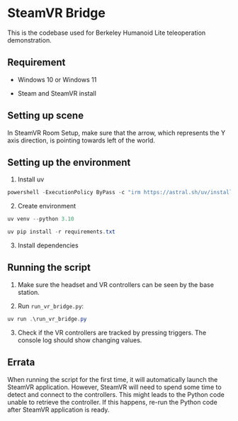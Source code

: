# SteamVR Bridge

This is the codebase used for Berkeley Humanoid Lite teleoperation demonstration.

## Requirement

- Windows 10 or Windows 11

- Steam and SteamVR install


## Setting up scene

In SteamVR Room Setup, make sure that the arrow, which represents the Y axis direction, is pointing towards left of the world.

## Setting up the environment

1. Install uv

```powershell
powershell -ExecutionPolicy ByPass -c "irm https://astral.sh/uv/install.ps1 | iex"
```

2. Create environment

```powershell
uv venv --python 3.10
```

```powershell
uv pip install -r requirements.txt
```

3. Install dependencies

## Running the script

1. Make sure the headset and VR controllers can be seen by the base station.

2. Run `run_vr_bridge.py`:

```powershell
uv run .\run_vr_bridge.py
```

3. Check if the VR controllers are tracked by pressing triggers. The console log should show changing values.

## Errata

When running the script for the first time, it will automatically launch the SteamVR application. However, SteamVR will need to spend some time to detect and connect to the controllers. This might leads to the Python code unable to retrieve the controller. If this happens, re-run the Python code after SteamVR application is ready.
